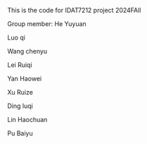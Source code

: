   This is the code for IDAT7212 project 2024FAll
  
  Group member:
  He Yuyuan 
  
  Luo qi
  
  Wang chenyu
  
  Lei Ruiqi
  
  Yan Haowei
  
  Xu Ruize
  
  Ding luqi
  
  Lin Haochuan
  
  Pu Baiyu
